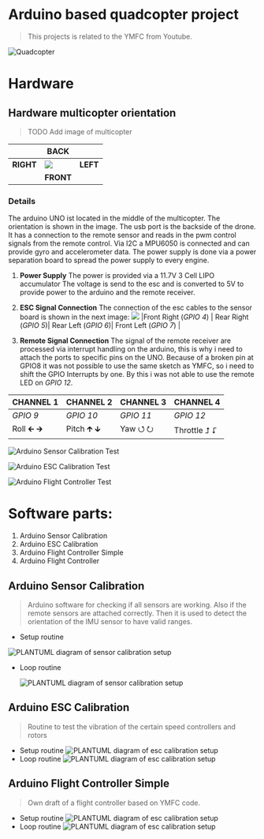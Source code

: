 # Arduino based quadcopter project
> This projects is related to the YMFC from Youtube.

![Quadcopter](doc/IMG_6664.JPEG)
# Hardware

## Hardware multicopter orientation
> TODO Add image of multicopter

|  | BACK                               |                |
|----|-------------------------------------------|--------------------|
| **RIGHT**   | ![](https://electronoobs.com/images/Robotica/tut_5/full_flight_controller.png)|**LEFT**  |
| | <center>**FRONT**</center>||

### Details
The arduino UNO ist located in the middle of the multicopter. The orientation is shown in the image. The usb port is the backside of the drone.
It has a connection to the remote sensor and reads in the pwm control signals from the remote control. Via I2C a MPU6050 is connected and can provide gyro and accelerometer data. The power supply is done via a power separation board to spread the power supply to every engine.

1. **Power Supply**
The power is provided via a 11.7V 3 Cell LIPO accumulator
The voltage is send to the esc and is converted to 5V to provide power to the arduino and the remote receiver.

1. **ESC Signal Connection**
The connection of the esc cables to the sensor board is shown in the next image:
![](doc/esc_connection.JPEG)
|Front Right (*GPIO 4*)  | Rear Right (*GPIO 5*)| Rear Left (*GPIO 6*)| Front Left (*GPIO 7*) |
1. **Remote Signal Connection**
The signal of the remote receiver are processed via interrupt handling on the arduino, this is why i need to attach the ports to specific pins on the UNO. Because of a broken pin at GPIO8 it was not possible to use the same sketch as YMFC, so i need to shift the GPIO Interrupts by one. By this i was not able to use the remote LED on *GPIO 12*.

| CHANNEL 1  | CHANNEL 2 |CHANNEL 3|CHANNEL 4 |
|---|---|---|----|
| *GPIO 9*|*GPIO 10*|*GPIO 11*|*GPIO 12*|
| Roll 🡰 🡲 | Pitch 🡱 🡳| Yaw  ⭯ ⭮ | Throttle ⮥ ⮦ |



![Arduino Sensor Calibration Test](https://github.com/net-attack/drone_controller/actions/workflows/test-setup.yml/badge.svg)

![Arduino ESC Calibration Test](https://github.com/net-attack/drone_controller/actions/workflows/test-calibration.yml/badge.svg)

![Arduino Flight Controller Test](https://github.com/net-attack/drone_controller/actions/workflows/test-controller.yml/badge.svg)






# Software parts:

1. Arduino Sensor Calibration
1. Arduino ESC Calibration
1. Arduino Flight Controller Simple
1. Arduino Flight Controller

## Arduino Sensor Calibration

> Arduino software for checking if all sensors are working. Also if the remote sensors are attached correctly. Then it is used to detect the orientation of the IMU sensor to have valid ranges.
- Setup routine

 ![PLANTUML diagram of sensor calibration setup](out/arduino_uno_sensor_calibration/setup_uml/arduino_uno_sensor_calibration_setup.png?style=centerme)
- Loop routine
 
  ![PLANTUML diagram of sensor calibration setup](out/arduino_uno_sensor_calibration/loop_uml/arduino_uno_sensor_calibration_loop.png?style=centerme)



## Arduino ESC Calibration
> Routine to test the vibration of the certain speed controllers and rotors
- Setup routine
![PLANTUML diagram of esc calibration setup](out/arduino_uno_esc_calibration/setup_uml/arduino_uno_esc_calibration_setup.png)
- Loop routine
![PLANTUML diagram of esc calibration setup](out/arduino_uno_esc_calibration/loop_uml/arduino_uno_esc_calibration_loop.png)


## Arduino Flight Controller Simple
> Own draft of a flight controller based on YMFC code.
- Setup routine
![PLANTUML diagram of esc calibration setup](out/arduino_uno_flight_controller_simple/setup_uml/arduino_uno_flight_controller_simple_setup.png)
- Loop routine
![PLANTUML diagram of esc calibration setup](out/arduino_uno_flight_controller_simple/loop_uml/arduino_uno_flight_controller_simple_loop.png)
